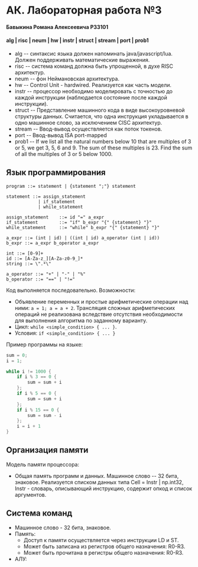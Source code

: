 # АК. Лабораторная работа №3
#### Бавыкина Романа Алексеевича P33101
#### alg | risc | neum | hw | instr | struct | stream | port | prob1

* alg -- синтаксис языка должен напоминать java/javascript/luа. 
Должен поддерживать математические выражения.
* risc -- система команд должна быть упрощенной, в духе RISC архитектур.
* neum -- фон Неймановская архитектура.
* hw -- Control Unit - hardwired. Реализуется как часть модели.
* instr -- процессор необходимо моделировать с точностью до каждой инструкции
(наблюдается состояние после каждой инструкции).
* struct -- Представление машинного кода в виде высокоуровневой структуры данных. Считается, что одна инструкция 
укладывается в одно машинное слово, за исключением CISC архитектур.
* stream -- Ввод-вывод осуществляется как поток токенов.
* port -- Ввод-вывод ISA port-mapped
* prob1 -- If we list all the natural numbers below 10 that are multiples of 3 or 5, we get 3, 5, 6 and 9.
The sum of these multiples is 23. Find the sum of all the multiples of 3 or 5 below 1000.

## Язык программирования

``` ebnf
program ::= statement | {statement ";"} statement

statement ::= assign_statement
            | if_statement
            | while_statement
            
assign_statement    ::= id "=" a_expr
if_statement        ::= "if" b_expr "{" {statement} "}"
while_statement     ::= "while" b_expr "{" {statement} "}"

a_expr ::= (int | id) | ((int | id) a_operator (int | id))
b_expr ::= a_expr b_operator a_expr

int ::= [0-9]+
id ::= [A-Za-z_][A-Za-z0-9_]*
string ::= \".*\"

a_operator ::= "+" | "-" | "%"
b_operator ::= "==" | "!="

```

Код выполняется последовательно. Возможности:

- Объявление переменных и простые арифметические операции над ними: `a = 1; a = a + 2`. Трансляция сложных
арифметических операций не реализована вследствие отсутствия необходимости для выполнения алгоритма по заданному варианту.
- Цикл: `while <simple_condition> { ... }`.
- Условия: `if <simple_condition> { ... }`

Пример программы на языке:

``` c
sum = 0;
i = 1;

while i != 1000 {
    if i % 3 == 0 {
        sum = sum + i
    };
    if i % 5 == 0 {
        sum = sum + i
    };
    if i % 15 == 0 {
        sum = sum - i
    };
    i = i + 1
}
```

## Организация памяти

Модель памяти процессора:
- Общая память программ и данных. Машинное слово -- 32 бита, знаковое. Реализуется списком данных типа Cell = Instr | np.int32, Instr - словарь, описывающий инструкцию, содержит опкод и список аргументов.

## Система команд

- Машинное слово - 32 бита, знаковое.
- Память:
    - Доступ к памяти осуществляется через инструкции LD и ST.
    - Может быть записана из регистров общего назначения: R0-R3.
    - Может быть прочитана в регистры общего назначения: R0-R3.
- АЛУ:
    